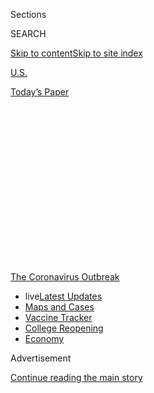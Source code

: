 <div id="app">

<div>

<div>

<div>

<div class="NYTAppHideMasthead css-1q2w90k e1suatyy0">

<div class="section css-ui9rw0 e1suatyy2">

<div class="css-eph4ug er09x8g0">

<div class="css-6n7j50">

</div>

<span class="css-1dv1kvn">Sections</span>

<div class="css-10488qs">

<span class="css-1dv1kvn">SEARCH</span>

</div>

[Skip to content](#site-content)[Skip to site
index](#site-index)

</div>

<div id="masthead-section-label" class="css-1wr3we4 eaxe0e00">

[U.S.](https://www.nytimes.com/section/us)

</div>

<div class="css-10698na e1huz5gh0">

</div>

</div>

<div id="masthead-bar-one" class="section hasLinks css-15hmgas e1csuq9d3">

<div class="css-uqyvli e1csuq9d0">

</div>

<div class="css-1uqjmks e1csuq9d1">

</div>

<div class="css-9e9ivx">

[](https://myaccount.nytimes.com/auth/login?response_type=cookie&client_id=vi)

</div>

<div class="css-1bvtpon e1csuq9d2">

[Today’s
Paper](https://www.nytimes.com/section/todayspaper)

</div>

</div>

</div>

</div>

<div data-aria-hidden="false">

<div id="site-content" data-role="main">

<div>

<div class="css-1aor85t" style="opacity:0.000000001;z-index:-1;visibility:hidden">

<div class="css-1hqnpie">

<div class="css-epjblv">

<span class="css-17xtcya">[U.S.](/section/us)</span><span class="css-x15j1o">|</span><span class="css-fwqvlz">As
the Virus Surged, Florida Partied. Tracking the Revelers Has Been
Tough.</span>

</div>

<div class="css-k008qs">

<div class="css-1iwv8en">

<span class="css-18z7m18"></span>

<div>

</div>

</div>

<span class="css-1n6z4y">https://nyti.ms/2Z3QEc8</span>

<div class="css-1705lsu">

<div class="css-4xjgmj">

<div class="css-4skfbu" data-role="toolbar" data-aria-label="Social Media Share buttons, Save button, and Comments Panel with current comment count" data-testid="share-tools">

  - 
  - 
  - 
  - 
    
    <div class="css-6n7j50">
    
    </div>

  - 
  - 

</div>

</div>

</div>

</div>

</div>

</div>

<div id="NYT_TOP_BANNER_REGION" class="css-13pd83m">

<div>

<div id="styln-prism-menu-1592847958612" class="section interactive-content interactive-size-medium css-1edisqu">

<div class="css-17ih8de interactive-body">

<div id="scroll-container" class="css-1gj85ro">

[<span class="styln-title-wrap"><span class="css-1pje3qr">The
Coronavirus</span><span class="css-1pje3qr">
Outbreak</span></span>](https://www.nytimes.com/news-event/coronavirus?action=click&pgtype=Article&state=default&region=TOP_BANNER&context=storylines_menu)

  - <span class="css-kqxiym" data-emphasize="true">live</span>[Latest
    Updates](https://www.nytimes.com/2020/08/04/world/coronavirus-cases.html?action=click&pgtype=Article&state=default&region=TOP_BANNER&context=storylines_menu)
  - [Maps and
    Cases](https://www.nytimes.com/interactive/2020/us/coronavirus-us-cases.html?action=click&pgtype=Article&state=default&region=TOP_BANNER&context=storylines_menu)
  - [Vaccine
    Tracker](https://www.nytimes.com/interactive/2020/science/coronavirus-vaccine-tracker.html?action=click&pgtype=Article&state=default&region=TOP_BANNER&context=storylines_menu)
  - [College
    Reopening](https://www.nytimes.com/2020/08/02/us/covid-college-reopening.html?action=click&pgtype=Article&state=default&region=TOP_BANNER&context=storylines_menu)
  - [Economy](https://www.nytimes.com/live/2020/08/04/business/stock-market-today-coronavirus?action=click&pgtype=Article&state=default&region=TOP_BANNER&context=storylines_menu)

</div>

</div>

</div>

</div>

</div>

<div id="top-wrapper" class="css-1sy8kpn">

<div id="top-slug" class="css-l9onyx">

Advertisement

</div>

[Continue reading the main
story](#after-top)

<div class="ad top-wrapper" style="text-align:center;height:100%;display:block;min-height:250px">

<div id="top" class="place-ad" data-position="top" data-size-key="top">

</div>

</div>

<div id="after-top">

</div>

</div>

<div>

<div id="sponsor-wrapper" class="css-1hyfx7x">

<div id="sponsor-slug" class="css-19vbshk">

Supported by

</div>

[Continue reading the main
story](#after-sponsor)

<div id="sponsor" class="ad sponsor-wrapper" style="text-align:center;height:100%;display:block">

</div>

<div id="after-sponsor">

</div>

</div>

<div class="css-186x18t">

</div>

<div class="css-1vkm6nb ehdk2mb0">

# As the Virus Surged, Florida Partied. Tracking the Revelers Has Been Tough.

</div>

With the coronavirus exploding, trying to trace the contacts of every
positive case has become unrealistic in Florida, especially among
elusive partygoers.

<div class="css-79elbk" data-testid="photoviewer-wrapper">

<div class="css-z3e15g" data-testid="photoviewer-wrapper-hidden">

</div>

<div class="css-1a48zt4 ehw59r15" data-testid="photoviewer-children">

![<span class="css-16f3y1r e13ogyst0" data-aria-hidden="true">The quest
to limit parties and other social gatherings has gained new urgency
because of the exploding coronavirus in
Florida.</span><span class="css-cnj6d5 e1z0qqy90" itemprop="copyrightHolder"><span class="css-1ly73wi e1tej78p0">Credit...</span><span><span>Eve
Edelheit for The New York
Times</span></span></span>](https://static01.nyt.com/images/2020/07/05/us/00virus-florida01/00virus-florida01-articleLarge.jpg?quality=75&auto=webp&disable=upscale)

</div>

</div>

<div class="css-18e8msd">

<div class="css-vp77d3 epjyd6m0">

<div class="css-hus3qt ey68jwv0" data-aria-hidden="true">

[![Patricia
Mazzei](https://static01.nyt.com/images/2018/11/28/multimedia/author-patricia-mazzei/author-patricia-mazzei-thumbLarge.png
"Patricia Mazzei")](https://www.nytimes.com/by/patricia-mazzei)

</div>

<div class="css-1baulvz">

By [<span class="css-1baulvz last-byline" itemprop="name">Patricia
Mazzei</span>](https://www.nytimes.com/by/patricia-mazzei)

</div>

</div>

  - 
    
    <div class="css-ld3wwf e16638kd2">
    
    Published July 6, 2020Updated July 20,
    2020
    
    </div>

  - 
    
    <div class="css-4xjgmj">
    
    <div class="css-pvvomx" data-role="toolbar" data-aria-label="Social Media Share buttons, Save button, and Comments Panel with current comment count" data-testid="share-tools">
    
      - 
      - 
      - 
      - 
        
        <div class="css-6n7j50">
        
        </div>
    
      - 
      - 
    
    </div>
    
    </div>

</div>

</div>

<div class="section meteredContent css-1r7ky0e" name="articleBody" itemprop="articleBody">

<div class="css-1fanzo5 StoryBodyCompanionColumn">

<div class="css-53u6y8">

MIAMI — Miami’s flashy nightclubs closed in March, but the parties have
raged on in the waterfront manse tucked in the lush residential
neighborhood of Belle Meade Island. Revelers arrive in sports cars and
ride-shares several nights a week, say neighbors who have spied
professional bouncers at the door and bought earplugs to try to sleep
through the thumping dance beats.

They are the sort of parties — drawing throngs of maskless strangers to
rave until sunrise — that local health officials say have been a notable
contributing factor to the [soaring number of coronavirus
cases](https://www.nytimes.com/2020/06/28/us/coronavirus-florida-miami.html)
in Florida, one of the most troubling infection spots in the country.

Just how many parties have been linked to
[Covid-19](https://www.nytimes.com/2020/07/20/us/coronavirus-florida-elderly.html)
is unclear because
[Florida](https://www.nytimes.com/2020/07/20/us/coronavirus-florida-elderly.html)
does not make public information about confirmed disease clusters. On
Belle Meade Island, neighbors fear the large numbers of people going in
and out of the house parties are precisely what public health officials
have warned them about.

</div>

</div>

<div>

</div>

<div class="css-1fanzo5 StoryBodyCompanionColumn">

<div class="css-53u6y8">

“We have hundreds of people coming onto this island,” said Jeri
Klemme-Zaiac, a nurse practitioner who has lived in the neighborhood for
25 years. “This is how this is spreading: People have no regard for
anyone else.”

</div>

</div>

<div class="css-1fanzo5 StoryBodyCompanionColumn">

<div class="css-53u6y8">

The city of Miami and the Miami-Dade Police Department shut down a party
at the house just before midnight on Wednesday, a spokesman for the
department said. Officers kicked out perhaps a hundred people, estimated
Rita Lagace, who lives next door and saw the attendees reluctantly
depart. She predicted the festivities would soon return: Targeting loud
parties has always been a game of whack-a-mole in Miami, a city famous
for its dazzling nightlife.

But the quest to end parties and other social gatherings has gained new
urgency because of the [exploding coronavirus in
Florida](https://www.nytimes.com/2020/06/26/us/coronavirus-florida-texas-bars-closing.html),
which reported more than 10,000 new cases on Sunday. The state’s contact
tracers, already overwhelmed by the surging number of new cases, have
found it especially difficult to track how the virus jumped from one
party guest to the next because some infected people refused to divulge
whom they went out with or had over to their house.

“We are starting to encounter a fair amount of pushback from younger
folks when you call them up and say, ‘We want to know everyone who was
at your party,’” said Dr. J. Glenn Morris Jr., director of the Emerging
Pathogens Institute at the University of Florida in Gainesville, a
college town where local officials have begged students to stop
partying. “There’s very much a sense of, ‘That’s none of your
business.’”

On Monday, Miami-Dade County’s mayor, Carlos Gimenez, announced that he
would close restaurants, other than takeout and delivery services, along
with ballrooms, banquet facilities, party venues, gyms and fitness
centers. The short-term rentals that often turn into party venues were
also included in the order.

</div>

</div>

<div class="css-1fanzo5 StoryBodyCompanionColumn">

<div class="css-53u6y8">

Later on Monday, the mayor relented and said he would allow outdoor
dining at tables of no more than four people, “with music played at a
level that does not require shouting” in order to minimize the emission
of airborne
droplets.

<div id="NYT_MAIN_CONTENT_1_REGION" class="css-9tf9ac">

<div>

<div id="styln-covid-updates-world" class="section interactive-content interactive-size-medium css-1ftcdic">

<div class="css-17ih8de interactive-body">

<div id="styln-briefing-block" data-asset-id="QXJ0aWNsZTpueXQ6Ly9hcnRpY2xlLzNhNGMwYWI5LWIwY2QtNWQwOS1hZTgwLTdjMGU3ZTA1OWQ2OA==">

<div class="briefing-block-header-section">

# [Latest Updates: Global Coronavirus Outbreak](https://www.nytimes.com/2020/08/04/world/coronavirus-cases.html?action=click&pgtype=Article&state=default&region=MAIN_CONTENT_1&context=storylines_live_updates)

<div class="briefing-block-ts">

Updated 2020-08-04T20:57:54.346Z

</div>

</div>

  - [Novavax sees encouraging results from two studies of its
    experimental
    vaccine.](https://www.nytimes.com/2020/08/04/world/coronavirus-cases.html?action=click&pgtype=Article&state=default&region=MAIN_CONTENT_1&context=storylines_live_updates#link-1228a480)
  - [Public and private schools in Maryland and elsewhere are divided
    over in-person
    instruction.](https://www.nytimes.com/2020/08/04/world/coronavirus-cases.html?action=click&pgtype=Article&state=default&region=MAIN_CONTENT_1&context=storylines_live_updates#link-4825b93)
  - [The United Nations calls on policymakers to ‘plan thoroughly for
    school
    reopenings.’](https://www.nytimes.com/2020/08/04/world/coronavirus-cases.html?action=click&pgtype=Article&state=default&region=MAIN_CONTENT_1&context=storylines_live_updates#link-50f7386d)

<div class="briefing-block-footer">

<div class="briefing-block-footer-meta">

[See more
updates](https://www.nytimes.com/2020/08/04/world/coronavirus-cases.html?action=click&pgtype=Article&state=default&region=MAIN_CONTENT_1&context=storylines_live_updates)

</div>

<div class="briefing-block-briefinglinks">

<span>More live coverage:</span>
[Markets](https://www.nytimes.com/live/2020/08/04/business/stock-market-today-coronavirus?action=click&pgtype=Article&state=default&region=MAIN_CONTENT_1&context=storylines_live_updates)

</div>

</div>

</div>

</div>

</div>

</div>

</div>

The mayor cited a spike in cases among people aged 18 to 34 that
appeared to result, in part, from gatherings without proper social
distancing or masks. “Contributing to the positives in that age group,
the doctors have told me, were graduation parties, gatherings at
restaurants that turned into packed parties in violation of the rules
and street protests where people could not maintain social distancing
and where not everyone was wearing facial coverings,” he said in a
statement.

The party problem is not limited to Florida. In New York, officials in
Rockland County [issued
subpoenas](https://www.nytimes.com/2020/07/01/nyregion/rockland-coronavirus-party.html)
to eight partygoers, all in their 20s, who had refused to answer even
basic questions about a party they attended, hosted by a person who was
sick. The subpoenas threatened a daily fine of up to $2,000. The eight
people quickly complied.

In Miami, the city filed an injunction against the owner of the Belle
Meade Island party house on Monday, citing multiple zoning and building
code violations, including what the city says is unlawful use of the
property as a venue space.

Florida’s cases began climbing in June, about a month after the start of
the state’s economic reopening. The surge came after Memorial Day and
several weeks of protests against police brutality, though public health
officials had not publicly tied any outbreaks directly to [the
beaches](https://www.nytimes.com/2020/04/30/us/newsom-beaches-california-coronavirus.html)
or the demonstrations. Instead, they said people resuming their normal
jaunts to bars, restaurants and parties had spread the virus.

Governments can force restaurants and bars to scale back or close, but
it is harder to tackle house parties — or even define them in a way that
would grant officials jurisdiction.

“What’s a house party?” Mayor Gimenez of Miami-Dade County said last
week. “It’s very hard to control,” he said, unless unlawful commercial
activities in residences, like cover charges, are involved.

</div>

</div>

<div class="css-79elbk" data-testid="photoviewer-wrapper">

<div class="css-z3e15g" data-testid="photoviewer-wrapper-hidden">

</div>

<div class="css-1a48zt4 ehw59r15" data-testid="photoviewer-children">

![<span class="css-16f3y1r e13ogyst0" data-aria-hidden="true">Public
health officials said people resuming their normal jaunts to bars,
restaurants and parties had spread the
virus.</span><span class="css-cnj6d5 e1z0qqy90" itemprop="copyrightHolder"><span class="css-1ly73wi e1tej78p0">Credit...</span><span>Eve
Edelheit for The New York
Times</span></span>](https://static01.nyt.com/images/2020/07/05/us/00virus-florida02/merlin_174006723_485b4aba-240b-4ab1-8d66-13d754693544-articleLarge.jpg?quality=75&auto=webp&disable=upscale)

</div>

</div>

<div class="css-1fanzo5 StoryBodyCompanionColumn">

<div class="css-53u6y8">

Some of the parties have involved inviting friends of friends — and even
random people — on social media, making attendees challenging to trace.

The contact tracing effort was intended to be comprehensive. Human
nature, however, has made it frustratingly narrow, its limitations
amplified in Florida by the state’s failure to hire sufficient contact
tracers, test everyone who has shared close quarters with infected
people and isolate all of those who test positive, experts say.

“Contact tracing and testing is a tool for action, and that’s not the
way we’ve been using it in the United States, for the most part,” said
Dr. Aileen M. Marty, an infectious disease professor at Florida
International University. “When you do it right, testing and contact
tracing can eliminate the virus from the community.”

“We failed to act,” she said.

The socializing that followed [Florida’s rapid economic
reopening](https://www.nytimes.com/2020/06/26/nyregion/florida-coronavirus-ny.html)
has left the state reeling from the virus. The Department of Health
reported more than 11,400 infections on Saturday, a record. Florida
cases made up 20 percent of [all U.S. cases on
Thursday](https://www.nytimes.com/2020/07/02/world/coronavirus-us.html?action=click&module=Top%20Stories&pgtype=Homepage).
Patients with Covid-19 have begun to fill up Florida hospital wards,
forcing some hospitals to [scrap elective
surgeries](https://www.nytimes.com/2020/07/01/world/coronavirus-updates.html),
as they did early on in the pandemic. More than 3,600 people have died,
including [an 11-year-old
boy](https://www.miamiherald.com/news/coronavirus/article243959612.html).

Desperate local officials have adopted local mask requirements and
[closed the
beaches](https://www.nytimes.com/2020/07/02/us/coronavirus-fourth-of-july.html)
over the long holiday weekend. Some communities were deploying teams to
go door-to-door in the hardest hit neighborhoods, distributing masks,
bottles of hand sanitizer and fliers with information on coronavirus
symptoms and testing.

Gov. Ron DeSantis, a Republican, insisted there would be no new
shutdown, but a piecemeal rollback is still underway: The state banned
drinking at bars. Miami-Dade County ordered entertainment venues to
close again and imposed a curfew.

</div>

</div>

<div class="css-1fanzo5 StoryBodyCompanionColumn">

<div class="css-53u6y8">

“If everyone is enjoying life but doing it responsibly, we’re going to
be fine,” Mr. DeSantis said on Thursday in Tampa after a visit from Vice
President Mike Pence.

The Florida Department of Health has about 1,600 students,
epidemiologists and other staff doing contact tracing, and it has hired
a contractor to bring on 600 more people, for a total of 2,200. That is
about a third of the roughly 6,400 tracers that will be needed to meet
the target of 30 tracers per 100,000 people
[recommended](https://www.naccho.org/uploads/full-width-images/Contact-Tracing-Statement-4-16-2020.pdf)
by the National Association of County and City Health
Officials.

<div id="NYT_MAIN_CONTENT_3_REGION" class="css-9tf9ac">

<div>

<div id="styln-prism-freeform-1594220623585" class="section interactive-content interactive-size-medium css-1ftcdic">

<div class="css-17ih8de interactive-body">

<div id="prism-freeform-block-85410" class="css-19mumt8" data-role="complementary" data-storyline="The Coronavirus Outbreak" data-truncated="true" tabindex="0">

<div class="css-a8d9oz">

<div class="css-eb027h">

[](https://www.nytimes.com/news-event/coronavirus?action=click&pgtype=Article&state=default&region=MAIN_CONTENT_3&context=storylines_faq)

### The Coronavirus Outbreak ›

#### Frequently Asked Questions

Updated August 4, 2020

  - #### I have antibodies. Am I now immune?
    
      - As of right now,[that seems likely, for at least several
        months.](https://www.nytimes.com/2020/07/22/health/covid-antibodies-herd-immunity.html?action=click&pgtype=Article&state=default&region=MAIN_CONTENT_3&context=storylines_faq)
        There have been frightening accounts of people suffering what
        seems to be a second bout of Covid-19. But experts say these
        patients may have a drawn-out course of infection, with the
        virus taking a slow toll weeks to months after initial exposure.
        People infected with the coronavirus typically
        [produce](https://www.nature.com/articles/s41586-020-2456-9)
        immune molecules called antibodies, which are [protective
        proteins made in response to an
        infection](https://www.nytimes.com/2020/05/07/health/coronavirus-antibody-prevalence.html?action=click&pgtype=Article&state=default&region=MAIN_CONTENT_3&context=storylines_faq)[.
        These antibodies
        may](https://www.nytimes.com/2020/05/07/health/coronavirus-antibody-prevalence.html?action=click&pgtype=Article&state=default&region=MAIN_CONTENT_3&context=storylines_faq)
        last in the body [only two to three
        months](https://www.nature.com/articles/s41591-020-0965-6),
        which may seem worrisome, but that’s perfectly normal after an
        acute infection subsides, said Dr. Michael Mina, an immunologist
        at Harvard University. It may be possible to get the coronavirus
        again, but it’s highly unlikely that it would be possible in a
        short window of time from initial infection or make people
        sicker the second time.

  - #### I’m a small-business owner. Can I get relief?
    
      - The [stimulus bills enacted in
        March](https://www.nytimes.com/article/small-business-loans-stimulus-grants-freelancers-coronavirus.html?action=click&pgtype=Article&state=default&region=MAIN_CONTENT_3&context=storylines_faq)
        offer help for the millions of American small businesses. Those
        eligible for aid are businesses and nonprofit organizations with
        fewer than 500 workers, including sole proprietorships,
        independent contractors and freelancers. Some larger companies
        in some industries are also eligible. The help being offered,
        which is being managed by the Small Business Administration,
        includes the Paycheck Protection Program and the Economic Injury
        Disaster Loan program. But lots of folks have [not yet seen
        payouts.](https://www.nytimes.com/interactive/2020/05/07/business/small-business-loans-coronavirus.html?action=click&pgtype=Article&state=default&region=MAIN_CONTENT_3&context=storylines_faq)
        Even those who have received help are confused: The rules are
        draconian, and some are stuck sitting on [money they don’t know
        how to
        use.](https://www.nytimes.com/2020/05/02/business/economy/loans-coronavirus-small-business.html?action=click&pgtype=Article&state=default&region=MAIN_CONTENT_3&context=storylines_faq)
        Many small-business owners are getting less than they expected
        or [not hearing anything at
        all.](https://www.nytimes.com/2020/06/10/business/Small-business-loans-ppp.html?action=click&pgtype=Article&state=default&region=MAIN_CONTENT_3&context=storylines_faq)

  - #### What are my rights if I am worried about going back to work?
    
      - Employers have to provide [a safe
        workplace](https://www.osha.gov/SLTC/covid-19/standards.html)
        with policies that protect everyone equally. [And if one of your
        co-workers tests positive for the coronavirus, the
        C.D.C.](https://www.nytimes.com/article/coronavirus-money-unemployment.html?action=click&pgtype=Article&state=default&region=MAIN_CONTENT_3&context=storylines_faq)
        has said that [employers should tell their
        employees](https://www.cdc.gov/coronavirus/2019-ncov/community/guidance-business-response.html)
        -- without giving you the sick employee’s name -- that they may
        have been exposed to the virus.

  - #### Should I refinance my mortgage?
    
      - [It could be a good
        idea,](https://www.nytimes.com/article/coronavirus-money-unemployment.html?action=click&pgtype=Article&state=default&region=MAIN_CONTENT_3&context=storylines_faq)
        because mortgage rates have [never been
        lower.](https://www.nytimes.com/2020/07/16/business/mortgage-rates-below-3-percent.html?action=click&pgtype=Article&state=default&region=MAIN_CONTENT_3&context=storylines_faq)
        Refinancing requests have pushed mortgage applications to some
        of the highest levels since 2008, so be prepared to get in line.
        But defaults are also up, so if you’re thinking about buying a
        home, be aware that some lenders have tightened their standards.

  - #### What is school going to look like in September?
    
      - It is unlikely that many schools will return to a normal
        schedule this fall, requiring the grind of [online
        learning](https://www.nytimes.com/2020/06/05/us/coronavirus-education-lost-learning.html?action=click&pgtype=Article&state=default&region=MAIN_CONTENT_3&context=storylines_faq),
        [makeshift child
        care](https://www.nytimes.com/2020/05/29/us/coronavirus-child-care-centers.html?action=click&pgtype=Article&state=default&region=MAIN_CONTENT_3&context=storylines_faq)
        and [stunted
        workdays](https://www.nytimes.com/2020/06/03/business/economy/coronavirus-working-women.html?action=click&pgtype=Article&state=default&region=MAIN_CONTENT_3&context=storylines_faq)
        to continue. California’s two largest public school districts —
        Los Angeles and San Diego — said on July 13, that [instruction
        will be remote-only in the
        fall](https://www.nytimes.com/2020/07/13/us/lausd-san-diego-school-reopening.html?action=click&pgtype=Article&state=default&region=MAIN_CONTENT_3&context=storylines_faq),
        citing concerns that surging coronavirus infections in their
        areas pose too dire a risk for students and teachers. Together,
        the two districts enroll some 825,000 students. They are the
        largest in the country so far to abandon plans for even a
        partial physical return to classrooms when they reopen in
        August. For other districts, the solution won’t be an
        all-or-nothing approach. [Many
        systems](https://bioethics.jhu.edu/research-and-outreach/projects/eschool-initiative/school-policy-tracker/),
        including the nation’s largest, New York City, are devising
        [hybrid
        plans](https://www.nytimes.com/2020/06/26/us/coronavirus-schools-reopen-fall.html?action=click&pgtype=Article&state=default&region=MAIN_CONTENT_3&context=storylines_faq)
        that involve spending some days in classrooms and other days
        online. There’s no national policy on this yet, so check with
        your municipal school system regularly to see what is happening
        in your
community.

<div id="styln-survey-component-85410" class="styln-survey-component" data-surveyname="faq" data-surveystoryline="coronavirus">

</div>

</div>

<div class="css-6mllg9">

</div>

<div class="css-pmm6ed">

<span class="css-5gimkt"></span>

</div>

</div>

</div>

</div>

</div>

</div>

</div>

With so much community spread, trying to trace the contacts of every
positive case becomes unrealistic, several public health officials said.

“We may have to change the priorities on tracing as the numbers continue
to increase, because at some point it is like drinking out of a fire
hose,” said Dr. Raul Pino, the health department officer in Orlando.

He has traced some contacts himself and found that many of the cases
emerged from people going out to dinner and
parties.

</div>

</div>

<div class="css-79elbk" data-testid="photoviewer-wrapper">

<div class="css-z3e15g" data-testid="photoviewer-wrapper-hidden">

</div>

<div class="css-1a48zt4 ehw59r15" data-testid="photoviewer-children">

<div class="css-1xdhyk6 erfvjey0">

<span class="css-1ly73wi e1tej78p0">Image</span>

<div class="css-zjzyr8">

<div data-testid="lazyimage-container" style="height:257.77777777777777px">

</div>

</div>

</div>

<span class="css-16f3y1r e13ogyst0" data-aria-hidden="true">Crews of
county employees fanned out to neighborhoods with the highest
concentration of cases, bringing blue tote bags containing a reusable
mask, bottles of hand sanitizer and informational
pamphlets.</span><span class="css-cnj6d5 e1z0qqy90" itemprop="copyrightHolder"><span class="css-1ly73wi e1tej78p0">Credit...</span><span>Saul
Martinez for The New York Times</span></span>

</div>

</div>

<div class="css-1fanzo5 StoryBodyCompanionColumn">

<div class="css-53u6y8">

“What we have found is young individuals who went out in a group,” he
said. “They later learned that someone in that group was positive.”

</div>

</div>

<div class="css-1fanzo5 StoryBodyCompanionColumn">

<div class="css-53u6y8">

Dalton Price, a recent college graduate who has been hired to do contact
tracing in Daytona Beach, said he and the other tracers used to have a
handful of new cases to call each day. Now they have more than a
hundred, which has shortened each interview to perhaps 10 to 20 minutes
from 30 to 45 minutes, he said. They must also spend time calling people
being monitored for their exposure, who get asked periodically whether
they have developed symptoms.

“It’s kind of overwhelming,” said Mr. Price, 22. “We’ve started doing a
more expedited case investigation so if the person’s symptoms aren’t
super severe, we will just get a general idea of where they’ve been, but
we won’t necessarily monitor all their contacts. We just say to them if
they could call them and tell them to self-quarantine.”

Officials in Miami-Dade, which recorded more than 1,600 cases on
Thursday, wanted to pay for additional contact tracers to work locally.
But because they must be hired by the state, the county has been unable
to grow the contact tracing force on its own.

Instead, the county assembled teams of county employees and sent them to
neighborhoods with the highest concentration of cases: less affluent
communities full of essential workers living in small, often
multigenerational homes. They carried blue tote bags each containing a
reusable mask, bottles of hand sanitizer and informational pamphlets.

Wearing masks, gloves and face shields, crews of workers fanned across
Miami’s Allapattah neighborhood on a recent scorching morning and began
knocking on doors.

“After three months?” one man said, chiding the team for not having come
by earlier in the pandemic. “I’d be dead by now\!”

Most people, however, were grateful. Narcisa Jirón, 67, hustled from her
second-floor apartment into the courtyard to get her bag and later asked
for a second mask. “I need this like I need water,” she said.

</div>

</div>

<div class="css-1fanzo5 StoryBodyCompanionColumn">

<div class="css-53u6y8">

“They have to lock everything down now,” said Tomás Trujillo, 47.
“Because this is just too much.”

Frances Robles contributed reporting from Key West, Fla. Sheelagh
McNeill contributed research.

</div>

</div>

<div>

</div>

</div>

<div>

</div>

<div>

</div>

<div>

</div>

<div>

<div id="bottom-wrapper" class="css-1ede5it">

<div id="bottom-slug" class="css-l9onyx">

Advertisement

</div>

[Continue reading the main
story](#after-bottom)

<div id="bottom" class="ad bottom-wrapper" style="text-align:center;height:100%;display:block;min-height:90px">

</div>

<div id="after-bottom">

</div>

</div>

</div>

</div>

</div>

## Site Index

<div>

</div>

## Site Information Navigation

  - [© <span>2020</span> <span>The New York Times
    Company</span>](https://help.nytimes.com/hc/en-us/articles/115014792127-Copyright-notice)

<!-- end list -->

  - [NYTCo](https://www.nytco.com/)
  - [Contact
    Us](https://help.nytimes.com/hc/en-us/articles/115015385887-Contact-Us)
  - [Work with us](https://www.nytco.com/careers/)
  - [Advertise](https://nytmediakit.com/)
  - [T Brand Studio](http://www.tbrandstudio.com/)
  - [Your Ad
    Choices](https://www.nytimes.com/privacy/cookie-policy#how-do-i-manage-trackers)
  - [Privacy](https://www.nytimes.com/privacy)
  - [Terms of
    Service](https://help.nytimes.com/hc/en-us/articles/115014893428-Terms-of-service)
  - [Terms of
    Sale](https://help.nytimes.com/hc/en-us/articles/115014893968-Terms-of-sale)
  - [Site
    Map](https://spiderbites.nytimes.com)
  - [Help](https://help.nytimes.com/hc/en-us)
  - [Subscriptions](https://www.nytimes.com/subscription?campaignId=37WXW)

</div>

</div>

</div>

</div>
